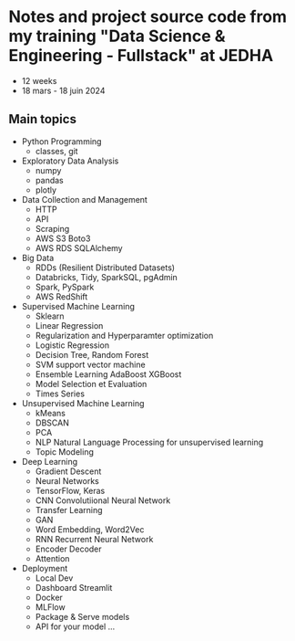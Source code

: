 # Notes and project source code from my training "Data Science & Engineering - Fullstack" at JEDHA

* 12 weeks
* 18 mars - 18 juin 2024

## Main topics
* Python Programming
    * classes, git
* Exploratory Data Analysis
    * numpy
    * pandas
    * plotly
* Data Collection and Management
    * HTTP
    * API
    * Scraping
    * AWS S3 Boto3
    * AWS RDS SQLAlchemy
* Big Data
    * RDDs (Resilient Distributed Datasets)
    * Databricks, Tidy, SparkSQL, pgAdmin
    * Spark, PySpark
    * AWS RedShift
* Supervised Machine Learning
    * Sklearn
    * Linear Regression
    * Regularization and Hyperparamter optimization
    * Logistic Regression
    * Decision Tree, Random Forest
    * SVM support vector machine
    * Ensemble Learning AdaBoost XGBoost
    * Model Selection et Evaluation
    * Times Series
* Unsupervised Machine Learning
    * kMeans
    * DBSCAN
    * PCA
    * NLP Natural Language Processing for unsupervised learning
    * Topic Modeling
* Deep Learning
    * Gradient Descent
    * Neural Networks
    * TensorFlow, Keras
    * CNN Convolutiional Neural Network
    * Transfer Learning
    * GAN
    * Word Embedding, Word2Vec
    * RNN Recurrent Neural Network
    * Encoder Decoder
    * Attention
* Deployment
    * Local Dev
    * Dashboard Streamlit
    * Docker
    * MLFlow
    * Package & Serve models
    * API for your model
...

